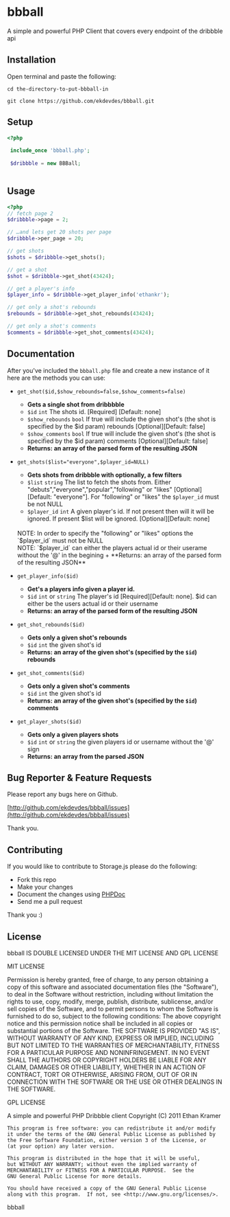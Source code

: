 bbball 
======
A simple and powerful PHP Client that covers every endpoint of the dribbble api

Installation
------------

Open terminal and paste the following:

`cd the-directory-to-put-bbball-in`

`git clone https://github.com/ekdevdes/bbball.git`

Setup
-----

```php
<?php
  
 include_once 'bbball.php';
 
 $dribbble = new BBBall;
 
```
 
Usage
-----
 
 ```php
 <?php
 // fetch page 2
 $dribbble->page = 2;
 
 // …and lets get 20 shots per page
 $dribbble->per_page = 20;

 // get shots 
 $shots = $dribbble->get_shots();
 
 // get a shot
 $shot = $dribbble->get_shot(43424);
 
 // get a player's info
 $player_info = $dribbble->get_player_info('ethankr');
 
 // get only a shot's rebounds
 $rebounds = $dribbble->get_shot_rebounds(43424);
 
 // get only a shot's comments
 $comments = $dribbble->get_shot_comments(43424);
 
```

Documentation
-------------

After you've included the `bbball.php` file and create a new instance of it here are the methods you can use:

+  `get_shot($id,$show_rebounds=false,$show_comments=false)`
	+ **Gets a single shot from dribbbble**
	+ `$id` `int` The shots id. [Required] [Default: none]
	+ `$show_rebounds` `bool` If true will include the given shot's (the shot is specified by the $id param) rebounds [Optional][Default: false]
	+ `$show_comments` `bool` If true will include the given shot's (the shot is specified by the $id param) comments [Optional][Default: false] 
	+ **Returns: an array of the parsed form of the resulting JSON**
	
+  `get_shots($list="everyone",$player_id=NULL)`
	+ **Gets shots from dribbble with optionally, a few filters**
	+ `$list` `string` The list to fetch the shots from. Either "debuts","everyone","popular","following" or "likes" [Optional][Default: "everyone"]. For "following" or "likes" the `$player_id` must be not NULL 
	+ `$player_id` `int` A given player's id. If not present then will it will be ignored. If present $list will be ignored. [Optional][Default: none]
	<br>
	  NOTE: In order to specify the "following" or "likes" options the `$player_id` must not be NULL
	  <br>
	 NOTE: `$player_id` can either the players actual id or their userame without the '@' in the begining	 
	 + **Returns: an array of the parsed form of the resulting JSON**
+ `get_player_info($id)`
	+ **Get's a players info given a player id.**
	+ `$id` `int` or `string` The player's id [Required][Default: none]. $id can either be the users actual id or their username
	+ **Returns: an array of the parsed form of the resulting JSON**
+ `get_shot_rebounds($id)`
	+ **Gets only a given shot's rebounds**
	+ `$id` `int` the given shot's id
	+ **Returns:  an array of the given shot's (specified by the `$id`) rebounds**
+ `get_shot_comments($id)`
	+ **Gets only a given shot's comments**
	+ `$id` `int` the given shot's id
	+ **Returns: an array of the given shot's (specified by the `$id`) comments**
+ `get_player_shots($id)`
	+ **Gets only a given players shots**
 	+ `$id` `int` or `string` the given players id or username without the '@' sign
  	+ **Returns: an array from the parsed JSON** 
	
Bug Reporter & Feature Requests
------------

Please report any bugs here on Github. 

[http://github.com/ekdevdes/bbball/issues](http://github.com/ekdevdes/bbball/issues)

Thank you.

Contributing
------------

If you would like to contribute to Storage.js please do the following:

+	Fork this repo
+	Make your changes
+	Document the changes using [PHPDoc](http://phpdoc.org)
+	Send me a pull request

Thank you :)

License
-------

bbball IS DOUBLE LICENSED UNDER THE MIT LICENSE AND GPL LICENSE

MIT LICENSE

Permission is hereby granted, free of charge, to any person obtaining a copy of this software and associated documentation files (the "Software"), to deal in the Software without restriction, including without limitation the rights to use, copy, modify, merge, publish, distribute, sublicense, and/or sell copies of the Software, and to permit persons to whom the Software is furnished to do so, subject to the following conditions:
The above copyright notice and this permission notice shall be included in all copies or substantial portions of the Software.
THE SOFTWARE IS PROVIDED "AS IS", WITHOUT WARRANTY OF ANY KIND, EXPRESS OR IMPLIED, INCLUDING BUT NOT LIMITED TO THE WARRANTIES OF MERCHANTABILITY, FITNESS FOR A PARTICULAR PURPOSE AND NONINFRINGEMENT. IN NO EVENT SHALL THE AUTHORS OR COPYRIGHT HOLDERS BE LIABLE FOR ANY CLAIM, DAMAGES OR OTHER LIABILITY, WHETHER IN AN ACTION OF CONTRACT, TORT OR OTHERWISE, ARISING FROM, OUT OF OR IN CONNECTION WITH THE SOFTWARE OR THE USE OR OTHER DEALINGS IN THE SOFTWARE.

GPL LICENSE

A simple and powerful PHP Dribbble client
	Copyright (C) 2011  Ethan Kramer

	This program is free software: you can redistribute it and/or modify
	it under the terms of the GNU General Public License as published by
	the Free Software Foundation, either version 3 of the License, or
	(at your option) any later version.

	This program is distributed in the hope that it will be useful,
	but WITHOUT ANY WARRANTY; without even the implied warranty of
	MERCHANTABILITY or FITNESS FOR A PARTICULAR PURPOSE.  See the
	GNU General Public License for more details.

	You should have received a copy of the GNU General Public License
	along with this program.  If not, see <http://www.gnu.org/licenses/>.

bbball 